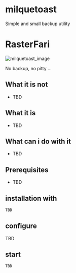 # milquetoast
Simple and small backup utility

# RasterFari
![milquetoast_image](https://cloud.githubusercontent.com/assets/837211/24571041/222ec062-166f-11e7-8904-2d73689abea3.png)

No backup, no pitty ...

## What it is not
* TBD

## What it is
* TBD

## What can i do with it
* TBD

## Prerequisites

* TBD

## installation with

```bash
TBD
```

## configure
TBD

## start
```bash
TBD
```
